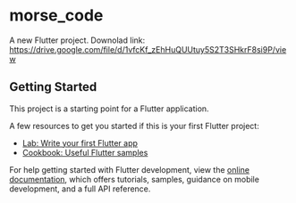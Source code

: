# morse_code

A new Flutter project.
Downolad link:
  https://drive.google.com/file/d/1vfcKf_zEhHuQUUtuy5S2T3SHkrF8si9P/view
## Getting Started

This project is a starting point for a Flutter application.

A few resources to get you started if this is your first Flutter project:

- [Lab: Write your first Flutter app](https://docs.flutter.dev/get-started/codelab)
- [Cookbook: Useful Flutter samples](https://docs.flutter.dev/cookbook)

For help getting started with Flutter development, view the
[online documentation](https://docs.flutter.dev/), which offers tutorials,
samples, guidance on mobile development, and a full API reference.
